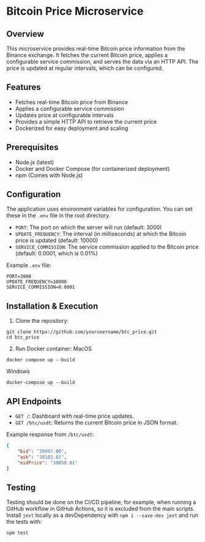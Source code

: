 # Bitcoin Price Microservice

## Overview

This microservice provides real-time Bitcoin price information from the Binance exchange. It fetches the current Bitcoin price, applies a configurable service commission, and serves the data via an HTTP API. The price is updated at regular intervals, which can be configured.

## Features

- Fetches real-time Bitcoin price from Binance
- Applies a configurable service commission
- Updates price at configurable intervals
- Provides a simple HTTP API to retrieve the current price
- Dockerized for easy deployment and scaling

## Prerequisites

- Node.js (latest)
- Docker and Docker Compose (for containerized deployment)
- npm (Comes with Node.js)

## Configuration

The application uses environment variables for configuration. You can set these in the `.env` file in the root directory.

- `PORT`: The port on which the server will run (default: 3000)
- `UPDATE_FREQUENCY`: The interval (in milliseconds) at which the Bitcoin price is updated (default: 10000)
- `SERVICE_COMMISSION`: The service commission applied to the Bitcoin price (default: 0.0001, which is 0.01%)

Example `.env` file:

```
PORT=3000
UPDATE_FREQUENCY=10000
SERVICE_COMMISSION=0.0001
```

## Installation & Execution

1. Clone the repository:
```
git clone https://github.com/yourusername/btc_price.git
cd btc_price
```

2. Run Docker container:
MacOS
```
docker compose up --build
```
Windows
```
docker-compose up --build
```

## API Endpoints

- `GET /`: Dashboard with real-time price updates.
- `GET /btc/usdt`: Returns the current Bitcoin price in JSON format.

Example response from `/btc/usdt`:
```json
{
    "bid": "29997.00",
    "ask": "30103.01",
    "midPrice": "30050.01"
}
```

## Testing

Testing should be done on the CI/CD pipeline, for example, when running a GitHub workflow in GitHub Actions, so it is excluded from the main scripts. Install `jest` locally as a devDependency with `npm i --save-dev jest` and run the tests with:

```
npm test
```
